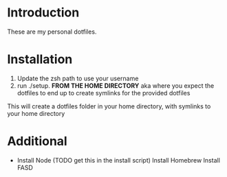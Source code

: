 # Introduction

These are my personal dotfiles.

# Installation

1. Update the zsh path to use your username
2. run ./setup.<YOUR-OS> **FROM THE HOME DIRECTORY** aka where you expect the dotfiles to end up to create symlinks for the provided dotfiles

This will create a dotfiles folder in your home directory, with symlinks to your home directory

# Additional
* Install Node (TODO get this in the install script)
  Install Homebrew
  Install FASD
